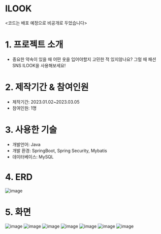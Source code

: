 # ILOOK
<코드는 배포 예정으로 비공개로 두었습니다>
# 1. 프로젝트 소개
- 중요한 약속이 있을 때 어떤 옷을 입어야할지 고민한 적 있지않나요? 그럴 때 패션 SNS ILOOK을 사용해보세요!
# 2. 제작기간 & 참여인원
- 제작기간: 2023.01.02~2023.03.05
- 참여인원: 1명

# 3. 사용한 기술
- 개발언어: Java
- 개발 환경: SpringBoot, Spring Security, Mybatis
- 데이터베이스: MySQL

# 4. ERD
![image](https://user-images.githubusercontent.com/109513458/223695664-26ce188a-7455-47c7-89f9-ba61525c4a5b.png)

# 5. 화면

![image](https://user-images.githubusercontent.com/109513458/223695803-f1213ef9-dd69-4f93-9cab-a9e71ee9d8c8.png)
![image](https://user-images.githubusercontent.com/109513458/223695886-453540c0-4376-4600-b047-56b9c217843f.png)
![image](https://user-images.githubusercontent.com/109513458/223695903-a4f3e7b7-20b6-403b-9ce5-e545886f8e82.png)
![image](https://user-images.githubusercontent.com/109513458/223695916-f5a96604-a0ef-4bca-9130-823b1f3e484f.png)
![image](https://user-images.githubusercontent.com/109513458/223695929-a5973351-319c-4809-a047-1da07343fe6b.png)
![image](https://user-images.githubusercontent.com/109513458/223695951-392caff8-9a60-4b26-84d5-0c054a34059c.png)
![image](https://user-images.githubusercontent.com/109513458/223695966-c5a6bcf9-ed12-4522-8dbc-62b24b49d447.png)

